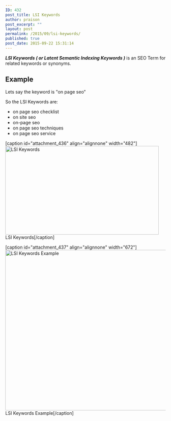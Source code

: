 ```yaml
---
ID: 432
post_title: LSI Keywords
author: praison
post_excerpt: ""
layout: post
permalink: /2015/09/lsi-keywords/
published: true
post_date: 2015-09-22 15:31:14
---
```

<strong><em>LSI Keywords ( or Latent Semantic Indexing Keywords )</em></strong> is an SEO Term for related keywords or synonyms.
<h2>Example</h2>
Lets say the keyword is "on page seo"

So the LSI Keywords are:
<ul>
 	<li>on page seo checklist</li>
 	<li>on site seo</li>
 	<li>on-page seo</li>
 	<li>on page seo techniques</li>
 	<li>on page seo service</li>
</ul>
[caption id="attachment_436" align="alignnone" width="482"]<a href="http://seomanager.org.uk/wp-content/uploads/2015/09/LSI-Keywords1.png"><img class="size-full wp-image-436" src="http://seomanager.org.uk/wp-content/uploads/2015/09/LSI-Keywords1.png" alt="LSI Keywords" width="482" height="277" /></a> LSI Keywords[/caption]

[caption id="attachment_437" align="alignnone" width="672"]<a href="http://seomanager.org.uk/wp-content/uploads/2015/09/LSI-Keywords-Example.fw_.png"><img class="size-full wp-image-437" src="http://seomanager.org.uk/wp-content/uploads/2015/09/LSI-Keywords-Example.fw_.png" alt="LSI Keywords Example" width="672" height="502" /></a> LSI Keywords Example[/caption]

&nbsp;
